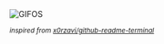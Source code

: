 <div align="justify">
<picture>
    <source media="(prefers-color-scheme: dark)" srcset="https://i.ibb.co/JntW5kw/output-gif.gif">
    <source media="(prefers-color-scheme: light)" srcset="https://i.ibb.co/JntW5kw/output-gif.gif">
    <img alt="GIFOS" src="https://i.ibb.co/JntW5kw/output-gif.gif">
</picture>

<sub><i>inspired from [x0rzavi/github-readme-terminal](https://github.com/x0rzavi/github-readme-terminal)</i></sub>

</div>

<!-- Image deletion URL: https://ibb.co/cJ3KDTS/02ecb7a93eb13a2c153b722331337b6b -->